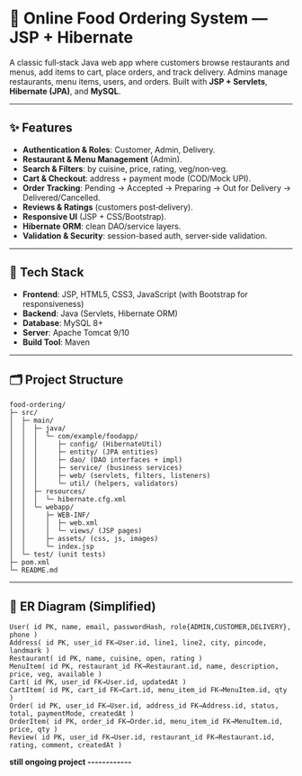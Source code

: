 # 🍔 Online Food Ordering System — JSP + Hibernate

A classic full‑stack Java web app where customers browse restaurants and menus, add items to cart, place orders, and track delivery. Admins manage restaurants, menu items, users, and orders. Built with **JSP + Servlets**, **Hibernate (JPA)**, and **MySQL**.

---

## ✨ Features

* **Authentication & Roles**: Customer, Admin, Delivery.
* **Restaurant & Menu Management** (Admin).
* **Search & Filters**: by cuisine, price, rating, veg/non‑veg.
* **Cart & Checkout**: address + payment mode (COD/Mock UPI).
* **Order Tracking**: Pending → Accepted → Preparing → Out for Delivery → Delivered/Cancelled.
* **Reviews & Ratings** (customers post‑delivery).
* **Responsive UI** (JSP + CSS/Bootstrap).
* **Hibernate ORM**: clean DAO/service layers.
* **Validation & Security**: session-based auth, server‑side validation.

---

## 🧱 Tech Stack

* **Frontend**: JSP, HTML5, CSS3, JavaScript (with Bootstrap for responsiveness)
* **Backend**: Java (Servlets, Hibernate ORM)
* **Database**: MySQL 8+
* **Server**: Apache Tomcat 9/10
* **Build Tool**: Maven

---

## 🗂️ Project Structure

```
food-ordering/
├─ src/
│  ├─ main/
│  │  ├─ java/
│  │  │  └─ com/example/foodapp/
│  │  │     ├─ config/ (HibernateUtil)
│  │  │     ├─ entity/ (JPA entities)
│  │  │     ├─ dao/ (DAO interfaces + impl)
│  │  │     ├─ service/ (business services)
│  │  │     ├─ web/ (servlets, filters, listeners)
│  │  │     └─ util/ (helpers, validators)
│  │  ├─ resources/
│  │  │  └─ hibernate.cfg.xml
│  │  └─ webapp/
│  │     ├─ WEB-INF/
│  │     │  ├─ web.xml
│  │     │  └─ views/ (JSP pages)
│  │     ├─ assets/ (css, js, images)
│  │     └─ index.jsp
│  └─ test/ (unit tests)
├─ pom.xml
└─ README.md
```

---

## 🧩 ER Diagram (Simplified)

```
User( id PK, name, email, passwordHash, role{ADMIN,CUSTOMER,DELIVERY}, phone )
Address( id PK, user_id FK→User.id, line1, line2, city, pincode, landmark )
Restaurant( id PK, name, cuisine, open, rating )
MenuItem( id PK, restaurant_id FK→Restaurant.id, name, description, price, veg, available )
Cart( id PK, user_id FK→User.id, updatedAt )
CartItem( id PK, cart_id FK→Cart.id, menu_item_id FK→MenuItem.id, qty )
Order( id PK, user_id FK→User.id, address_id FK→Address.id, status, total, paymentMode, createdAt )
OrderItem( id PK, order_id FK→Order.id, menu_item_id FK→MenuItem.id, price, qty )
Review( id PK, user_id FK→User.id, restaurant_id FK→Restaurant.id, rating, comment, createdAt )
```
**still ongoing project ------------**
```


